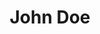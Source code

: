 ---
title: John Doe
thumbImage: Rectangle2.webp
description: Founder and CEO
link: mailto:john.doe@clean.be
---